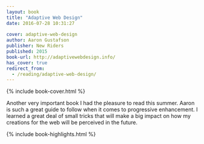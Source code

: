 ```yaml
---
layout: book
title: "Adaptive Web Design"
date: 2016-07-28 10:31:27
 
cover: adaptive-web-design
author: Aaron Gustafson
publisher: New Riders
published: 2015
book-url: http://adaptivewebdesign.info/
has_cover: true
redirect_from:
  - /reading/adaptive-web-design/
---
```

{% include book-cover.html %}

Another very important book I had the pleasure to read this summer. Aaron is such a great guide to follow when it comes to progressive enhancement. I learned a great deal of small tricks that will make a big impact on how my creations for the web will be perceived in the future.

{% include book-highlights.html %}
